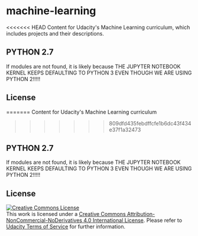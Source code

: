 # machine-learning

<<<<<<< HEAD
Content for Udacity's Machine Learning curriculum, which includes projects and their descriptions.

## PYTHON 2.7

If modules are not found, it is likely because THE JUPYTER NOTEBOOK KERNEL KEEPS DEFAULTING TO PYTHON 3 EVEN THOUGH WE ARE USING PYTHON 2!!!!!

## License
=======
Content for Udacity's Machine Learning curriculum
>>>>>>> 809dfd435febdffcfe1b6dc43f434e37f1a32473

## PYTHON 2.7

If modules are not found, it is likely because THE JUPYTER NOTEBOOK KERNEL KEEPS DEFAULTING TO PYTHON 3 EVEN THOUGH WE ARE USING PYTHON 2!!!!!

## License

<a rel="license" href="http://creativecommons.org/licenses/by-nc-nd/4.0/"><img alt="Creative Commons License" style="border-width:0" src="https://i.creativecommons.org/l/by-nc-nd/4.0/88x31.png" /></a><br />This work is licensed under a <a rel="license" href="http://creativecommons.org/licenses/by-nc-nd/4.0/">Creative Commons Attribution-NonCommercial-NoDerivatives 4.0 International License</a>. Please refer to [Udacity Terms of Service](https://www.udacity.com/legal) for further information.

